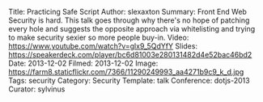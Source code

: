 Title: Practicing Safe Script
Author: slexaxton
Summary: Front End Web Security is hard. This talk goes through why there's no hope of patching every hole and suggests the opposite approach via whitelisting and trying to make security sexier so more people buy-in.
Video: https://www.youtube.com/watch?v=glx9_5QdYfY
Slides: https://speakerdeck.com/player/bc6d81003e280131482d4e52bac46bd2
Date: 2013-12-02
Filmed: 2013-12-02
Image: https://farm8.staticflickr.com/7366/11290249993_aa4271b9c9_k_d.jpg
Tags: security
Category: Security
Template: talk
Conference: dotjs-2013
Curator: sylvinus

